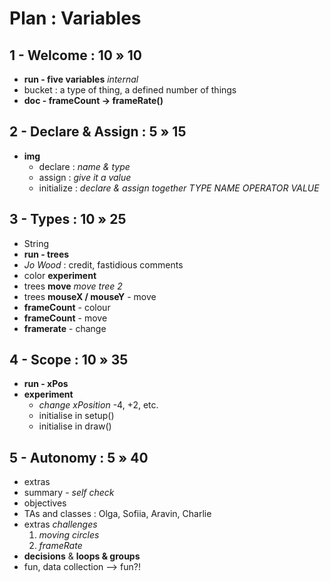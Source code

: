 # Plan : Variables

## 1 - Welcome : 10 » 10

- **run - five variables** _internal_
- bucket : a type of thing, a defined number of things
- **doc - frameCount -> frameRate()**

## 2 - Declare & Assign : 5 » 15

- **img**
  - declare : _name & type_
  - assign : _give it a value_
  - initialize : _declare & assign together_
  _TYPE_
  _NAME_
  _OPERATOR_
  _VALUE_

## 3 - Types : 10 » 25

- String
- **run - trees**
- _Jo Wood_ : credit, fastidious comments
- color **experiment**
- trees **move** _move tree 2_
- trees **mouseX / mouseY** - move
- **frameCount** - colour
- **frameCount** - move
- **framerate** - change

## 4 - Scope : 10 » 35

- **run - xPos**
- **experiment**
  - _change xPosition_ -4, +2, etc.
  - initialise in setup()
  - initialise in draw()

## 5 - Autonomy : 5 » 40

- extras
- summary - _self check_
- objectives
- TAs and classes : Olga, Sofiia, Aravin, Charlie
- extras _challenges_
  1. _moving circles_
  2. _frameRate_
- **decisions** & **loops & groups**
- fun, data collection --> fun?!


